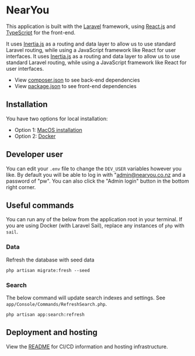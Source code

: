 # NearYou
This application is built with the [Laravel](https://laravel.com/) framework, using [React.js](https://react.dev/) and [TypeScript](https://www.typescriptlang.org/) for the front-end.

It uses [Inertia.js](https://inertiajs.com/) as a routing and data layer to allow us to use standard Laravel routing, while using a JavaScript framework like React for user interfaces.
It uses [Inertia.js](https://inertiajs.com/) as a routing and data layer to allow us to use standard Laravel routing, while using a JavaScript framework like React for user interfaces.
- View [composer.json](composer.json) to see back-end dependencies
- View [package.json](package.json) to see front-end dependencies

## Installation
You have two options for local installation:
- Option 1: [MacOS installation](/docs/macos/README.md)
- Option 2: [Docker](/docs/docker/README.md)

## Developer user
You can edit your `.env` file to change the `DEV_USER` variables however you like. By default you will be able to log in with "admin@nearyou.co.nz and a password of "pw". You can also click the "Admin login" button in the bottom right corner.

## Useful commands
You can run any of the below from the application root in your terminal. If you are using Docker (with Laravel Sail), replace any instances of `php` with `sail`.

### Data
Refresh the database with seed data
```
php artisan migrate:fresh --seed
```

### Search
The below command will update search indexes and settings.
See `app/Console/Commands/RefreshSearch.php`.
```
php artisan app:search:refresh
```

## Deployment and hosting
View the [README](/docs/deployment/README.md) for CI/CD information and hosting infrastructure.
